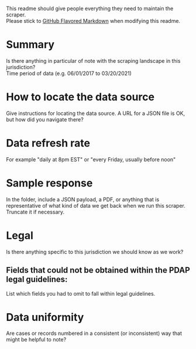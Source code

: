 This readme should give people everything they need to maintain the scraper.  
Please stick to [GitHub Flavored Markdown](https://guides.github.com/features/mastering-markdown/) when modifying this readme.  

# Summary
Is there anything in particular of note with the scraping landscape in this jurisdiction?  
Time period of data (e.g. 06/01/2017 to 03/20/2021)

# How to locate the data source
Give instructions for locating the data source. A URL for a JSON file is OK, but how did you navigate there?

# Data refresh rate
For example "daily at 8pm EST" or "every Friday, usually before noon"

# Sample response
In the folder, include a JSON payload, a PDF, or anything that is representative of what kind of data we get back when we run this scraper. Truncate it if necessary.

# Legal
Is there anything specific to this jurisdiction we should know as we work?

## Fields that could not be obtained within the PDAP legal guidelines:
List which fields you had to omit to fall within legal guidelines.

# Data uniformity
Are cases or records numbered in a consistent (or inconsistent) way that might be helpful to note?
